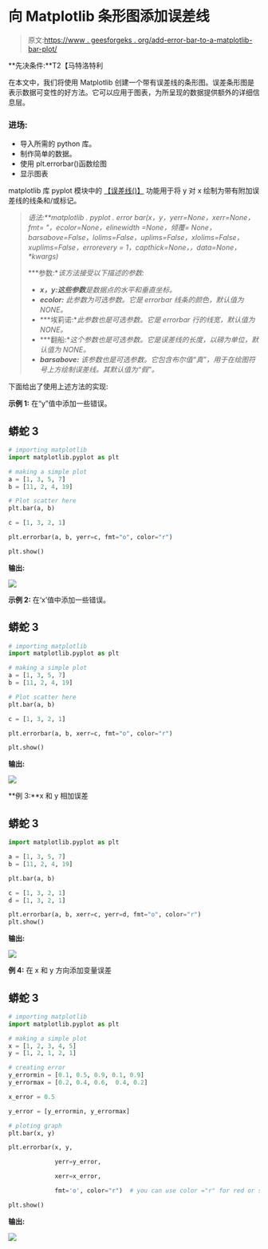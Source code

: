 # 向 Matplotlib 条形图添加误差线

> 原文:[https://www . geesforgeks . org/add-error-bar-to-a-matplotlib-bar-plot/](https://www.geeksforgeeks.org/add-error-bars-to-a-matplotlib-bar-plot/)

**先决条件:**T2【马特洛特利

在本文中，我们将使用 Matplotlib 创建一个带有误差线的条形图。误差条形图是表示数据可变性的好方法。它可以应用于图表，为所呈现的数据提供额外的详细信息层。

### **进场:**

*   导入所需的 python 库。
*   制作简单的数据。
*   使用 plt.errorbar()函数绘图
*   显示图表

matplotlib 库 pyplot 模块中的 [【误差线()】](https://www.geeksforgeeks.org/matplotlib-pyplot-errorbar-in-python/) 功能用于将 y 对 x 绘制为带有附加误差线的线条和/或标记。

> ***语法:**matplotlib . pyplot . error bar(x，y，yerr=None，xerr=None，fmt= "，ecolor=None，elinewidth =None，倾覆= None，barsabove=False，lolims=False，uplims=False，xlolims=False，xuplims=False，errorevery = 1，capthick=None，*，data=None，*\*kwargs)*
> 
> ***参数:**该方法接受以下描述的参数:*
> 
> *   ***x，y:这些参数**是数据点的水平和垂直坐标。*
> *   ***ecolor:** 此参数为可选参数。它是 errorbar 线条的颜色，默认值为 NONE。*
> *   ***埃莉诺:**此参数也是可选参数。它是 errorbar 行的线宽，默认值为 NONE。*
> *   ***翻船:**这个参数也是可选参数。它是误差线的长度，以磅为单位，默认值为 NONE。*
> *   ***barsabove:** 该参数也是可选参数。它包含布尔值“真”，用于在绘图符号上方绘制误差线。其默认值为“假”。*

下面给出了使用上述方法的实现:

**示例 1:** 在“y”值中添加一些错误。

## 蟒蛇 3

```py
# importing matplotlib
import matplotlib.pyplot as plt

# making a simple plot
a = [1, 3, 5, 7]
b = [11, 2, 4, 19]

# Plot scatter here
plt.bar(a, b)

c = [1, 3, 2, 1]

plt.errorbar(a, b, yerr=c, fmt="o", color="r")

plt.show()
```

**输出:**

![](img/7712519040c6e967b61e0cec85e5742d.png)

**示例 2:** 在‘x’值中添加一些错误。

## 蟒蛇 3

```py
# importing matplotlib
import matplotlib.pyplot as plt

# making a simple plot
a = [1, 3, 5, 7]
b = [11, 2, 4, 19]

# Plot scatter here
plt.bar(a, b)

c = [1, 3, 2, 1]

plt.errorbar(a, b, xerr=c, fmt="o", color="r")

plt.show()
```

**输出:**

![](img/ac4ad2bcc23226231bc72e3defc85805.png)

**例 3:**x 和 y 相加误差

## 蟒蛇 3

```py
import matplotlib.pyplot as plt

a = [1, 3, 5, 7]
b = [11, 2, 4, 19]

plt.bar(a, b)

c = [1, 3, 2, 1]
d = [1, 3, 2, 1]

plt.errorbar(a, b, xerr=c, yerr=d, fmt="o", color="r")
plt.show()
```

**输出:**

![](img/c6d4b88be8382c288702f5cf9b9ab555.png)

**例 4:** 在 x 和 y 方向添加变量误差

## 蟒蛇 3

```py
# importing matplotlib
import matplotlib.pyplot as plt

# making a simple plot
x = [1, 2, 3, 4, 5]
y = [1, 2, 1, 2, 1]

# creating error
y_errormin = [0.1, 0.5, 0.9, 0.1, 0.9]
y_errormax = [0.2, 0.4, 0.6,  0.4, 0.2]

x_error = 0.5

y_error = [y_errormin, y_errormax]

# ploting graph
plt.bar(x, y)

plt.errorbar(x, y,

             yerr=y_error,

             xerr=x_error,

             fmt='o', color="r")  # you can use color ="r" for red or skip to default as blue

plt.show()
```

**输出:**

![](img/a12f75632c3d6e0c6af4f1a1cf3dc8c1.png)